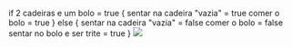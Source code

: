 if 2 cadeiras e um bolo = true
{
sentar na cadeira "vazia" = true
comer o bolo = true
}
else
{
sentar na cadeira "vazia" = false
comer o bolo = false
sentar no bolo e ser trite = true
}
![]([link](https://www.google.com/imgres?q=sua%20m%C3%A3e%20se%20enforcou%20meme&imgurl=https%3A%2F%2Fimageproxyb.ifunny.co%2Fcrop%3Ax-20%2Cresize%3A640x%2Cquality%3A90x75%2Fimages%2Fb0864855fbff5547bbd2f2c23ab43b45a0a81e66b07ed6659037ba8178c9920f_1.jpg&imgrefurl=https%3A%2F%2Fbr.ifunny.co%2Fpicture%2Fsua-seenmefoecou-uqcow2mIA&docid=uUYiga8SlQCg1M&tbnid=nY5xNU6qqVQKRM&vet=12ahUKEwijwKjMyNaHAxUdtJUCHY_kL2gQM3oECG0QAA..i&w=640&h=653&hcb=2&ved=2ahUKEwijwKjMyNaHAxUdtJUCHY_kL2gQM3oECG0QAA))
